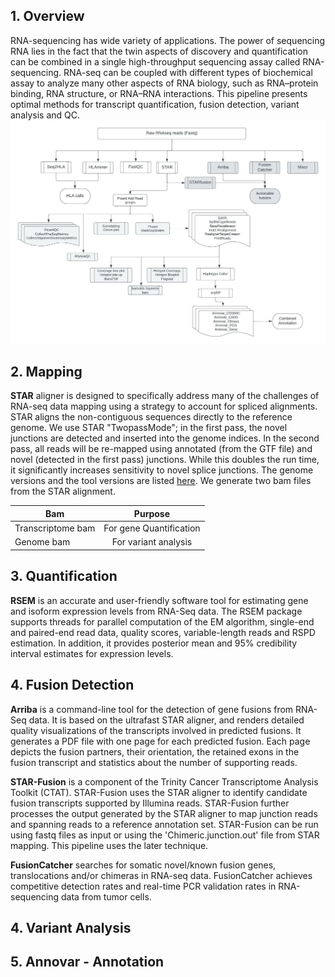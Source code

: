 ## 1. Overview
RNA-sequencing has wide variety of applications. The power of sequencing RNA lies in the fact that the twin aspects of discovery and quantification can be combined in a single high-throughput sequencing assay called RNA-sequencing. RNA-seq can be coupled with different types of biochemical assay to analyze many other aspects of RNA biology, such as RNA–protein binding, RNA structure, or RNA–RNA interactions. This pipeline presents optimal methods for transcript quantification, fusion detection, variant analysis and QC.
![RNA-seq analysis pipeline](rnaseq.jpeg)
## 2. Mapping
**STAR** aligner is designed to specifically address many of the challenges of RNA-seq data mapping using a strategy to account for spliced alignments. STAR aligns the non-contiguous sequences directly to the reference genome. We use STAR "TwopassMode"; in the first pass, the novel junctions are detected and inserted into the genome indices. In the second pass, all reads will be re-mapped using annotated (from the GTF file) and novel (detected in the first pass) junctions. While this doubles the run time, it significantly increases sensitivity to novel splice junctions. The genome versions and the tool versions are listed [here](../resources.md). We generate two bam files from the STAR alignment.


| **Bam**                | **Purpose**                    |
|----------------------- |:------------------------------:|
|Transcriptome bam       |       For gene Quantification  |
| Genome bam             |       For variant analysis     |

## 3. Quantification
**RSEM** is an accurate and user-friendly software tool for estimating gene and isoform expression levels from RNA-Seq data. The RSEM package supports threads for parallel computation of the EM algorithm, single-end and paired-end read data, quality scores, variable-length reads and RSPD estimation. In addition, it provides posterior mean and 95% credibility interval estimates for expression levels. 

## 4. Fusion Detection
**Arriba** is a command-line tool for the detection of gene fusions from RNA-Seq data. It is based on the ultrafast STAR aligner, and renders detailed quality visualizations of the transcripts involved in predicted fusions. It generates a PDF file with one page for each predicted fusion. Each page depicts the fusion partners, their orientation, the retained exons in the fusion transcript and statistics about the number of supporting reads.

**STAR-Fusion** is a component of the Trinity Cancer Transcriptome Analysis Toolkit (CTAT). STAR-Fusion uses the STAR aligner to identify candidate fusion transcripts supported by Illumina reads. STAR-Fusion further processes the output generated by the STAR aligner to map junction reads and spanning reads to a reference annotation set. STAR-Fusion can be run using fastq files as input or using the 'Chimeric.junction.out' file from STAR mapping. This pipeline uses the later technique.

**FusionCatcher** searches for somatic novel/known fusion genes, translocations and/or chimeras in RNA-seq data. FusionCatcher achieves competitive detection rates and real-time PCR validation rates in RNA-sequencing data from tumor cells.

## 4. Variant Analysis

## 5. Annovar - Annotation

